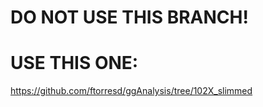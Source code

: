 # DO NOT USE THIS BRANCH!

# USE THIS ONE:
https://github.com/ftorresd/ggAnalysis/tree/102X_slimmed
